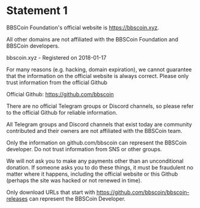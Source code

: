 # Statement 1
BBSCoin Foundation's official website is https://bbscoin.xyz. 

All other domains are not affiliated with the BBSCoin Foundation and BBSCoin developers. 



bbscoin.xyz - Registered on 2018-01-17

For many reasons (e.g. hacking, domain expiration), we cannot guarantee that the information on the official website is always correct. Please only trust information from the official Github

Official Github: https://github.com/bbscoin


There are no official Telegram groups or Discord channels, so please refer to the official Github for reliable information.

All Telegram groups and Discord channels that exist today are community contributed and their owners are not affiliated with the BBSCoin team.

Only the information on github.com/bbscoin can represent the BBSCoin developer. Do not trust information from SNS or other groups.

We will not ask you to make any payments other than an unconditional donation. If someone asks you to do these things, it must be fraudulent no matter where it happens, including the official website or this Github (perhaps the site was hacked or not renewed in time).

Only download URLs that start with https://github.com/bbscoin/bbscoin-releases can represent the BBSCoin Developer.
